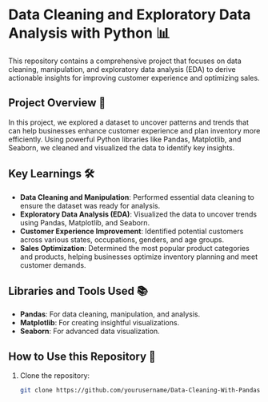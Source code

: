 # Data Cleaning and Exploratory Data Analysis with Python 📊

This repository contains a comprehensive project that focuses on data cleaning, manipulation, and exploratory data analysis (EDA) to derive actionable insights for improving customer experience and optimizing sales.

## Project Overview 🚀
In this project, we explored a dataset to uncover patterns and trends that can help businesses enhance customer experience and plan inventory more efficiently. Using powerful Python libraries like Pandas, Matplotlib, and Seaborn, we cleaned and visualized the data to identify key insights.

## Key Learnings 🛠️
- **Data Cleaning and Manipulation**: Performed essential data cleaning to ensure the dataset was ready for analysis.
- **Exploratory Data Analysis (EDA)**: Visualized the data to uncover trends using Pandas, Matplotlib, and Seaborn.
- **Customer Experience Improvement**: Identified potential customers across various states, occupations, genders, and age groups.
- **Sales Optimization**: Determined the most popular product categories and products, helping businesses optimize inventory planning and meet customer demands.

## Libraries and Tools Used 📚
- **Pandas**: For data cleaning, manipulation, and analysis.
- **Matplotlib**: For creating insightful visualizations.
- **Seaborn**: For advanced data visualization.

## How to Use this Repository 🔧
1. Clone the repository:
   ```bash
   git clone https://github.com/yourusername/Data-Cleaning-With-Pandas.git
